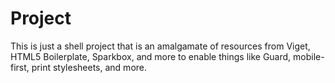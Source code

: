 # Project

This is just a shell project that is an amalgamate of resources from Viget, HTML5 Boilerplate, Sparkbox, and more to enable things like Guard, mobile-first, print stylesheets, and more.